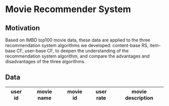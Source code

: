 ﻿# Movie Recommender System
 
## Motivation 
Based on IMBD top100 movie data, these data are applied to the three recommendation system algorithms we developed: content-base RS, item-base CF, user-base CF, to deepen the understanding of the recommendation system algorithm, and compare the advantages and disadvantages of the three algorithms.


## Data 

  |   user id  |  movie name   |  movie id   |      user rate          |        movie description     |
  |------------|---------------|-------------|-------------------------|-------------------------------------------|

 
 
